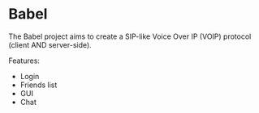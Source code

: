 # Babel

The Babel project aims to create a SIP-like Voice Over IP (VOIP) protocol (client AND server-side).

Features: 

- Login
- Friends list
- GUI
- Chat
